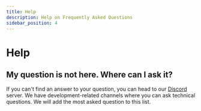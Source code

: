 ```yaml
---
title: Help
description: Help on Frequently Asked Questions
sidebar_position: 4
---
```


# Help

## My question is not here. Where can I ask it?

If you can't find an answer to your question, you can head to our [Discord](https://discord.gg/lukso) server. We have development-related channels where you can ask technical questions. We will add the most asked question to this list.
